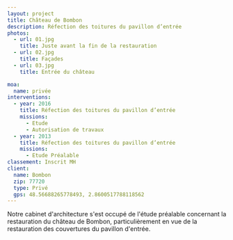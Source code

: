 ```yaml
---
layout: project
title: Château de Bombon
description: Réfection des toitures du pavillon d’entrée
photos:
  - url: 01.jpg
    title: Juste avant la fin de la restauration
  - url: 02.jpg
    title: Façades
  - url: 03.jpg
    title: Entrée du château

moa:
  name: privée
interventions:
  - year: 2016
    title: Réfection des toitures du pavillon d’entrée
    missions:
      - Etude
      - Autorisation de travaux
  - year: 2013
    title: Réfection des toitures du pavillon d’entrée
    missions:
      - Etude Préalable
classement: Inscrit MH
client:
  name: Bombon
  zip: 77720
  type: Privé
  gps: 48.56688265778493, 2.8600517788118562
---
```


Notre cabinet d'architecture s'est occupé de l'étude préalable concernant la
restauration du château de Bombon, particulièrement en vue de la restauration
des couvertures du pavillon d'entrée.
